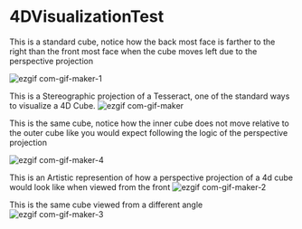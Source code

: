 # 4DVisualizationTest



This is a standard cube, notice how the back most face is farther to the right than the front most face when the cube moves left due to the perspective projection

![ezgif com-gif-maker-1](https://user-images.githubusercontent.com/89361982/139005143-31a2f04d-13e6-4420-839f-df152ec4d74f.gif)

This is a Stereographic projection of a Tesseract, one of the standard ways to visualize a 4D Cube.
![ezgif com-gif-maker](https://user-images.githubusercontent.com/89361982/139005135-2bb1e8b6-7517-4c36-87f6-61439cf98b9a.gif)



This is the same cube, notice how the inner cube does not move relative to the outer cube like you would expect following the logic of the perspective projection

![ezgif com-gif-maker-4](https://user-images.githubusercontent.com/89361982/139004725-e4ff6b14-746a-4a1a-9a19-24a3060e2921.gif)

This is an Artistic represention of how a perspective projection of a 4d cube would look like when viewed from the front
![ezgif com-gif-maker-2](https://user-images.githubusercontent.com/89361982/139004896-db6e215a-4a9e-4301-8295-21a8de6d9f57.gif)

This is the same cube viewed from a different angle
![ezgif com-gif-maker-3](https://user-images.githubusercontent.com/89361982/139004790-de6ebdeb-1e48-4295-b5b4-85b278def02d.gif)

